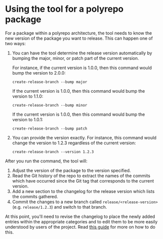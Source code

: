 # Using the tool for a polyrepo package

For a package within a polyrepo architecture, the tool needs to know the new version of the package you want to release. This can happen one of two ways:

1. You can have the tool determine the release version automatically by bumping the major, minor, or patch part of the current version.

   For instance, if the current version is 1.0.0, then this command would bump the version to 2.0.0:

   ```
   create-release-branch --bump major
   ```

   If the current version is 1.0.0, then this command would bump the version to 1.1.0:

   ```
   create-release-branch --bump minor
   ```

   If the current version is 1.0.0, then this command would bump the version to 1.0.1:

   ```
   create-release-branch --bump patch
   ```

2. You can provide the version exactly. For instance, this command would change the version to 1.2.3 regardless of the current version:

   ```
   create-release-branch --version 1.2.3
   ```

After you run the command, the tool will:

1. Adjust the version of the package to the version specified.
2. Read the Git history of the repo to extract the names of the commits which have occurred since the Git tag that corresponds to the current version.
3. Add a new section to the changelog for the release version which lists the commits gathered.
4. Commit the changes to a new branch called `release/<release-version>` (e.g. `release/1.2.3`) and switch to that branch.

At this point, you'll need to revise the changelog to place the newly added entries within the appropriate categories and to edit them to be more easily understood by users of the project.
Read [this guide](./changelog.md) for more on how to do this.
